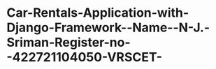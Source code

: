 # Car-Rentals-Application-with-Django-Framework--Name--N-J.-Sriman-Register-no--422721104050-VRSCET-